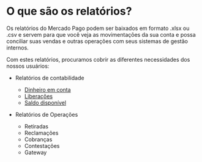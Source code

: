 # O que são os relatórios?

Os relatórios do Mercado Pago podem ser baixados em formato .xlsx ou .csv e servem para que você veja as movimentações da sua conta e possa conciliar suas vendas e outras operações com seus sistemas de gestão internos.

Com estes relatórios, procuramos cobrir as diferentes necessidades dos nossos usuários:

* Relatórios de contabilidade
    + [Dinheiro em conta](https://www.mercadopago.com.ar/developers/pt/guides/manage-account/reports/account-money/introduction/)
    + [Liberações](https://www.mercadopago.com.ar/developers/pt/guides/manage-account/reports/released-money/introduction/)
    + [Saldo disponível](https://www.mercadopago.com.ar/developers/pt/guides/manage-account/reports/available-money/introduction/)

* Relatórios de Operações
    + Retiradas
    + Reclamações
    + Cobranças
    + Contestações
    + Gateway
